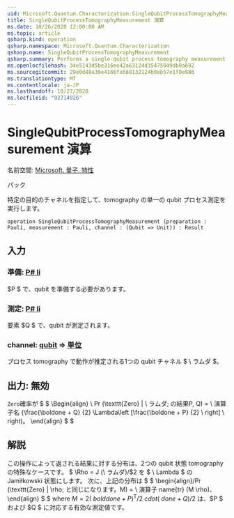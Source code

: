 ```yaml
---
uid: Microsoft.Quantum.Characterization.SingleQubitProcessTomographyMeasurement
title: SingleQubitProcessTomographyMeasurement 演算
ms.date: 10/26/2020 12:00:00 AM
ms.topic: article
qsharp.kind: operation
qsharp.namespace: Microsoft.Quantum.Characterization
qsharp.name: SingleQubitProcessTomographyMeasurement
qsharp.summary: Performs a single-qubit process tomography measurement in the Pauli basis, given a particular channel of interest.
ms.openlocfilehash: 34e5143d5be316ee42a63124d35475949db0a692
ms.sourcegitcommit: 29e0d88a30e4166fa580132124b0eb57e1f0e986
ms.translationtype: MT
ms.contentlocale: ja-JP
ms.lasthandoff: 10/27/2020
ms.locfileid: "92714926"
---
```

# <a name="singlequbitprocesstomographymeasurement-operation"></a>SingleQubitProcessTomographyMeasurement 演算

名前空間: [Microsoft. 量子. 特性](xref:Microsoft.Quantum.Characterization)

パック [](https://nuget.org/packages/)


特定の目的のチャネルを指定して、tomography の単一の qubit プロセス測定を実行します。

```qsharp
operation SingleQubitProcessTomographyMeasurement (preparation : Pauli, measurement : Pauli, channel : (Qubit => Unit)) : Result
```


## <a name="input"></a>入力

### <a name="preparation--pauli"></a>準備: [P# li](xref:microsoft.quantum.lang-ref.pauli)

$P $ で、qubit を準備する必要があります。


### <a name="measurement--pauli"></a>測定: [P# li](xref:microsoft.quantum.lang-ref.pauli)

要素 $Q $ で、qubit が測定されます。


### <a name="channel--qubit--unit"></a>channel: [qubit](xref:microsoft.quantum.lang-ref.qubit) => [単位](xref:microsoft.quantum.lang-ref.unit) 

プロセス tomography で動作が推定される1つの qubit チャネル $ \ ラムダ $。



## <a name="output--__invalidresult__"></a>出力: __無効 <Result>__

`Zero`確率が $ $ \Begin{align} \ Pr (\texttt{Zero} | \ ラムダ; の結果P, Q) = \ 演算子名 {\frac{\boldone + Q} {2} \Lambda\left [\frac{\boldone + P} {2} \ right] \ right)。
\end{align} $ $

## <a name="remarks"></a>解説

この操作によって返される結果に対する分布は、2つの qubit 状態 tomography の特殊なケースです。 $ \Rho = J (\ ラムダ)/$2 を $ \ Lambda $ の Jamiłkowski 状態にします。 次に、上記の分布は $ $ \begin{align}/Pr (\texttt{Zero} | \rho; と同じになります。M) = \ 演算子 name{tr} (M \rho)、\end{align} $ $ where $M = 2 (\ bold done + P) ^ \mathrm{T}/2 \ cdot (\ done + Q)/$2 は、$P $ および $Q $ に対応する有効な測定値です。